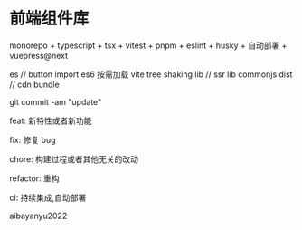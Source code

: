 # 前端组件库

monorepo + typescript + tsx + vitest + pnpm + eslint + husky + 自动部署 + vuepress@next


es  // button import es6 按需加载 vite tree shaking
lib // ssr lib commonjs
dist // cdn bundle

git commit -am "update"

feat: 新特性或者新功能

fix: 修复 bug

chore: 构建过程或者其他无关的改动

refactor: 重构

ci: 持续集成,自动部署


aibayanyu2022
